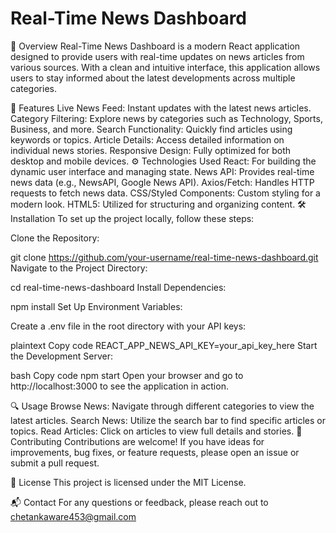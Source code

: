 <h1>Real-Time News Dashboard</h1>
📜 Overview
Real-Time News Dashboard is a modern React application designed to provide users with real-time updates on news articles from various sources. With a clean and intuitive interface, this application allows users to stay informed about the latest developments across multiple categories.

🚀 Features
Live News Feed: Instant updates with the latest news articles.
Category Filtering: Explore news by categories such as Technology, Sports, Business, and more.
Search Functionality: Quickly find articles using keywords or topics.
Article Details: Access detailed information on individual news stories.
Responsive Design: Fully optimized for both desktop and mobile devices.
⚙️ Technologies Used
React: For building the dynamic user interface and managing state.
News API: Provides real-time news data (e.g., NewsAPI, Google News API).
Axios/Fetch: Handles HTTP requests to fetch news data.
CSS/Styled Components: Custom styling for a modern look.
HTML5: Utilized for structuring and organizing content.
🛠️ Installation
To set up the project locally, follow these steps:

Clone the Repository:


git clone https://github.com/your-username/real-time-news-dashboard.git
Navigate to the Project Directory:


cd real-time-news-dashboard
Install Dependencies:



npm install
Set Up Environment Variables:

Create a .env file in the root directory with your API keys:

plaintext
Copy code
REACT_APP_NEWS_API_KEY=your_api_key_here
Start the Development Server:

bash
Copy code
npm start
Open your browser and go to http://localhost:3000 to see the application in action.

🔍 Usage
Browse News: Navigate through different categories to view the latest articles.
Search News: Utilize the search bar to find specific articles or topics.
Read Articles: Click on articles to view full details and stories.
🤝 Contributing
Contributions are welcome! If you have ideas for improvements, bug fixes, or feature requests, please open an issue or submit a pull request.

📜 License
This project is licensed under the MIT License.

📬 Contact
For any questions or feedback, please reach out to chetankaware453@gmail.com
